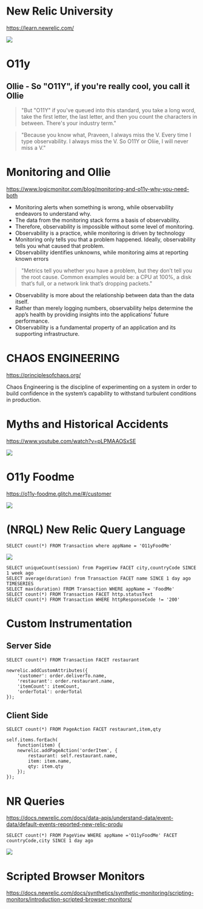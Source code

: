 # New Relic University

https://learn.newrelic.com/

![](new-relic-university.png)

# O11y
## Ollie - So "O11Y", if you're really cool, you call it Ollie

> "But "O11Y" if you've queued into this standard, you take a long word, take the first letter, the last letter, and then you count the characters in between. There's your industry term."

> "Because you know what, Praveen, I always miss the V. Every time I type observability. I always miss the V. So O11Y or Oliie, I will never miss a V."

# Monitoring and Ollie

https://www.logicmonitor.com/blog/monitoring-and-o11y-why-you-need-both

- Monitoring alerts when something is wrong, while observability endeavors to understand why.
- The data from the monitoring stack forms a basis of observability.
- Therefore, observability is impossible without some level of monitoring.
- Observability is a practice, while monitoring is driven by technology
- Monitoring only tells you that a problem happened. Ideally, observability tells you what caused that problem.
- Observability identifies unknowns, while monitoring aims at reporting known errors

> "Metrics tell you whether you have a problem, but they don’t tell you the root cause. Common examples would be: a CPU at 100%, a disk that’s full, or a network link that’s dropping packets."

- Observability is more about the relationship between data than the data itself.
- Rather than merely logging numbers, observability helps determine the app’s health by providing insights into the applications’ future performance.
- Observability is a fundamental property of an application and its supporting infrastructure.

# CHAOS ENGINEERING

https://principlesofchaos.org/

Chaos Engineering is the discipline of experimenting on a system in order to build confidence in the system’s capability to withstand turbulent conditions in production.

# Myths and Historical Accidents

https://www.youtube.com/watch?v=pLPMAAOSxSE

![](ted-youtube.png)

# O11y Foodme

https://o11y-foodme.glitch.me/#/customer

![](foodme.png)

# (NRQL) New Relic Query Language

```
SELECT count(*) FROM Transaction where appName = 'O11yFoodMe'
```

![](nrql.png)

```
SELECT uniqueCount(session) from PageView FACET city,countryCode SINCE 1 week ago
SELECT average(duration) from Transaction FACET name SINCE 1 day ago TIMESERIES 
SELECT max(duration) FROM Transaction WHERE appName = 'FoodMe' 
SELECT count(*) FROM Transaction FACET http.statusText
SELECT count(*) FROM Transaction WHERE httpResponseCode != '200'
```

# Custom Instrumentation

## Server Side

```
SELECT count(*) FROM Transaction FACET restaurant
```

```
newrelic.addCustomAttributes({
    'customer': order.deliverTo.name,
    'restaurant': order.restaurant.name,
    'itemCount': itemCount,
    'orderTotal': orderTotal
});
```

## Client Side

```
SELECT count(*) FROM PageAction FACET restaurant,item,qty
```

```
self.items.forEach(
    function(item) {
    newrelic.addPageAction('orderItem', { 
        restaurant: self.restaurant.name, 
        item: item.name,
        qty: item.qty
    });
});
```

# NR Queries

https://docs.newrelic.com/docs/data-apis/understand-data/event-data/default-events-reported-new-relic-produ

```
SELECT count(*) FROM PageView WHERE appName ='O11yFoodMe' FACET countryCode,city SINCE 1 day ago 
```

![](hello-nr.png)

# Scripted Browser Monitors

https://docs.newrelic.com/docs/synthetics/synthetic-monitoring/scripting-monitors/introduction-scripted-browser-monitors/

